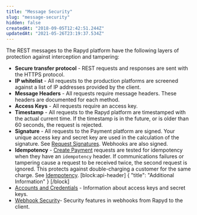 ```yaml
---
title: "Message Security"
slug: "message-security"
hidden: false
createdAt: "2018-09-05T12:42:51.244Z"
updatedAt: "2021-05-26T23:19:37.534Z"
---
```

The REST messages to the Rapyd platform have the following layers of protection against interception and tampering: 
* **Secure transfer protocol** - REST requests and responses are sent with the HTTPS protocol.
* **IP whitelist** - All requests to the production platforms are screened against a list of IP addresses  provided by the client.
* **Message Headers** - All requests require message headers. These headers are documented for each method.
* **Access Keys** - All requests require an access key.
* **Timestamp** - All requests to the Rapyd platform are timestamped with the actual current time. If the timestamp is in the future, or is older than 60 seconds, the request is rejected.
* **Signature** - All requests to the Payment platform are signed. Your unique access key and secret key are used in the calculation of the signature. See [Request Signatures](ref:request-signatures). Webhooks are also signed.
* **Idempotency** - [Create Payment](ref:create-payment) requests are tested for idempotency when they have an `idempotency` header. If communications failures or tampering cause a request to be received twice, the second request is ignored. This protects against double-charging a customer for the same charge. See [Idempotency](ref:idempotency).
[block:api-header]
{
  "title": "Additional Information"
}
[/block]
* [Accounts and Credentials](/client-portal/docs/accounts-and-credentials) - Information about access keys and secret keys.
* [Webhook Security](ref:webhook-security)- Security features in webhooks from Rapyd to the client.